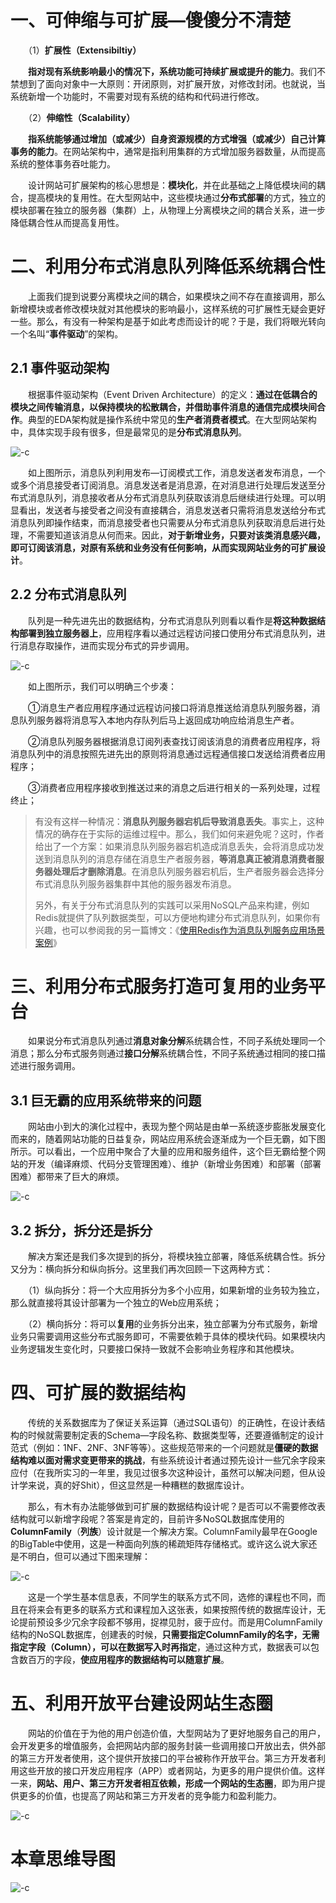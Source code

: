 # 一、可伸缩与可扩展—傻傻分不清楚

　　（1）**扩展性（Extensibiltiy）**

　　**指对现有系统影响最小的情况下，系统功能可持续扩展或提升的能力**。我们不禁想到了面向对象中一大原则：开闭原则，对扩展开放，对修改封闭。也就说，当系统新增一个功能时，不需要对现有系统的结构和代码进行修改。

　　（2）**伸缩性（Scalability）**

　　**指系统能够通过增加（或减少）自身资源规模的方式增强（或减少）自己计算事务的能力**。在网站架构中，通常是指利用集群的方式增加服务器数量，从而提高系统的整体事务吞吐能力。

　　设计网站可扩展架构的核心思想是：**模块化**，并在此基础之上降低模块间的耦合，提高模块的复用性。在大型网站中，这些模块通过**分布式部署**的方式，独立的模块部署在独立的服务器（集群）上，从物理上分离模块之间的耦合关系，进一步降低耦合性从而提高复用性。

# 二、利用分布式消息队列降低系统耦合性

　　上面我们提到说要分离模块之间的耦合，如果模块之间不存在直接调用，那么新增模块或者修改模块就对其他模块的影响最小，这样系统的可扩展性无疑会更好一些。那么，有没有一种架构是基于如此考虑而设计的呢？于是，我们将眼光转向一个名叫“**事件驱动**”的架构。

## 2.1 事件驱动架构

　　根据事件驱动架构（Event Driven Architecture）的定义：**通过在低耦合的模块之间传输消息，以保持模块的松散耦合，并借助事件消息的通信完成模块间合作**。典型的EDA架构就是操作系统中常见的**生产者消费者模式**。在大型网站架构中，具体实现手段有很多，但是最常见的是**分布式消息队列**。

![-c](http://om1o84p1p.bkt.clouddn.com/2017-03-14-231621498546746.jpg)

　　如上图所示，消息队列利用发布—订阅模式工作，消息发送者发布消息，一个或多个消息接受者订阅消息。消息发送者是消息源，在对消息进行处理后发送至分布式消息队列，消息接收者从分布式消息队列获取该消息后继续进行处理。可以明显看出，发送者与接受者之间没有直接耦合，消息发送者只需将消息发送给分布式消息队列即操作结束，而消息接受者也只需要从分布式消息队列获取消息后进行处理，不需要知道该消息从何而来。因此，**对于新增业务，只要对该类消息感兴趣，即可订阅该消息，对原有系统和业务没有任何影响，从而实现网站业务的可扩展设计**。

## 2.2 分布式消息队列

　　队列是一种先进先出的数据结构，分布式消息队列则看以看作是**将这种数据结构部署到独立服务器上**，应用程序看以通过远程访问接口使用分布式消息队列，进行消息存取操作，进而实现分布式的异步调用。

![-c](http://om1o84p1p.bkt.clouddn.com/2017-03-14-231701152447973.jpg)

　　如上图所示，我们可以明确三个步凑：

　　①消息生产者应用程序通过远程访问接口将消息推送给消息队列服务器，消息队列服务器将消息写入本地内存队列后马上返回成功响应给消息生产者。

　　②消息队列服务器根据消息订阅列表查找订阅该消息的消费者应用程序，将消息队列中的消息按照先进先出的原则将消息通过远程通信接口发送给消费者应用程序；

　　③消费者应用程序接收到推送过来的消息之后进行相关的一系列处理，过程终止；

> 有没有这样一种情况：**消息队列服务器宕机后导致消息丢失**。事实上，这种情况的确存在于实际的运维过程中。那么，我们如何来避免呢？这时，作者给出了一个方案：如果消息队列服务器宕机造成消息丢失，会将消息成功发送到消息队列的消息存储在消息生产者服务器，**等消息真正被消息消费者服务器处理后才删除消息**。在消息队列服务器宕机后，生产者服务器会选择分布式消息队列服务器集群中其他的服务器发布消息。
> 
> 另外，有关于分布式消息队列的实践可以采用NoSQL产品来构建，例如Redis就提供了队列数据类型，可以方便地构建分布式消息队列，如果你有兴趣，也可以参阅我的另一篇博文：《[使用Redis作为消息队列服务应用场景案例](http://www.cnblogs.com/edisonchou/p/3825682.html)》

# 三、利用分布式服务打造可复用的业务平台　　

　　如果说分布式消息队列通过**消息对象分解**系统耦合性，不同子系统处理同一个消息；那么分布式服务则通过**接口分解**系统耦合性，不同子系统通过相同的接口描述进行服务调用。

## 3.1 巨无霸的应用系统带来的问题

　　网站由小到大的演化过程中，表现为整个网站是由单一系统逐步膨胀发展变化而来的，随着网站功能的日益复杂，网站应用系统会逐渐成为一个巨无霸，如下图所示。可以看出，一个应用中聚合了大量的应用和服务组件，这个巨无霸给整个网站的开发（编译麻烦、代码分支管理困难）、维护（新增业务困难）和部署（部署困难）都带来了巨大的麻烦。

![-c](http://om1o84p1p.bkt.clouddn.com/2017-03-14-232341184165036.png)

## 3.2 拆分，拆分还是拆分

　　解决方案还是我们多次提到的拆分，将模块独立部署，降低系统耦合性。拆分又分为：横向拆分和纵向拆分。这里我们再次回顾一下这两种方式：

　　（1）纵向拆分：将一个大应用拆分为多个小应用，如果新增的业务较为独立，那么就直接将其设计部署为一个独立的Web应用系统；

　　（2）横向拆分：将可以**复用**的业务拆分出来，独立部署为分布式服务，新增业务只需要调用这些分布式服务即可，不需要依赖于具体的模块代码。如果模块内业务逻辑发生变化时，只要接口保持一致就不会影响业务程序和其他模块。

# 四、可扩展的数据结构

　　传统的关系数据库为了保证关系运算（通过SQL语句）的正确性，在设计表结构的时候就需要制定表的Schema—字段名称、数据类型等，还要遵循制定的设计范式（例如：1NF、2NF、3NF等等）。这些规范带来的一个问题就是**僵硬的数据结构难以面对需求变更带来的挑战**，有些系统设计者通过预先设计一些冗余字段来应付（在我所实习的一年里，我见过很多次这种设计，虽然可以解决问题，但从设计学来说，真的好Shit），但这显然是一种糟糕的数据库设计。

　　那么，有木有办法能够做到可扩展的数据结构设计呢？是否可以不需要修改表结构就可以新增字段呢？答案是肯定的，目前许多NoSQL数据库使用的**ColumnFamily**（**列族**）设计就是一个解决方案。ColumnFamily最早在Google的BigTable中使用，这是一种面向列族的稀疏矩阵存储格式。或许这么说大家还是不明白，但可以通过下图来理解：

![-c](http://om1o84p1p.bkt.clouddn.com/2017-03-14-240007534634407.jpg)

　　这是一个学生基本信息表，不同学生的联系方式不同，选修的课程也不同，而且在将来会有更多的联系方式和课程加入这张表，如果按照传统的数据库设计，无论提前预设多少冗余字段都不够用，捉襟见肘，疲于应付。而是用ColumnFamily结构的NoSQL数据库，创建表的时候，**只需要指定ColumnFamily的名字，无需指定字段（Column），可以在数据写入时再指定**，通过这种方式，数据表可以包含数百万的字段，**使应用程序的数据结构可以随意扩展**。

# 五、利用开放平台建设网站生态圈

　　网站的价值在于为他的用户创造价值，大型网站为了更好地服务自己的用户，会开发更多的增值服务，会把网站内部的服务封装一些调用接口开放出去，供外部的第三方开发者使用，这个提供开放接口的平台被称作开放平台。第三方开发者利用这些开放的接口开发应用程序（APP）或者网站，为更多的用户提供价值。这样一来，**网站、用户、第三方开发者相互依赖，形成一个网站的生态圈**，即为用户提供更多的价值，也提高了网站和第三方开发者的竞争能力和盈利能力。

![-c](http://om1o84p1p.bkt.clouddn.com/2017-03-14-240022281976070.png)


# 本章思维导图

![-c](http://om1o84p1p.bkt.clouddn.com/2017-03-14-231016093541293.jpg)





